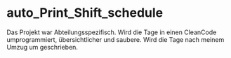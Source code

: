 # auto_Print_Shift_schedule


Das Projekt war Abteilungsspezifisch. Wird die Tage in einen CleanCode umprogrammiert, übersichtlicher und saubere. 
Wird die Tage nach meinem Umzug um geschrieben.
